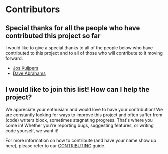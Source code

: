 # Contributors

## Special thanks for all the people who have contributed this project so far

I would like to give a special thanks to all of the people below who have contributed to this project and to all of those who will contribute to it moving forward.

- [Jos Kuijpers](https://github.com/joskuijpers)
- [Dave Abrahams](https://github.com/dabrahams)

## I would like to join this list! How can I help the project?

We appreciate your enthusiam and would love to have your contribution! We are constantly looking for ways to improve this project and often suffer from (code) writers block, sometimes stagnating progress. That's where you come in! Whether you're reporting bugs, suggesting features, or writing code yourself, we want it!

For more information on how to contribute (and have your name show up here), please refer to our [CONTRIBUTING](CONTRIBUTING.md) guide.
